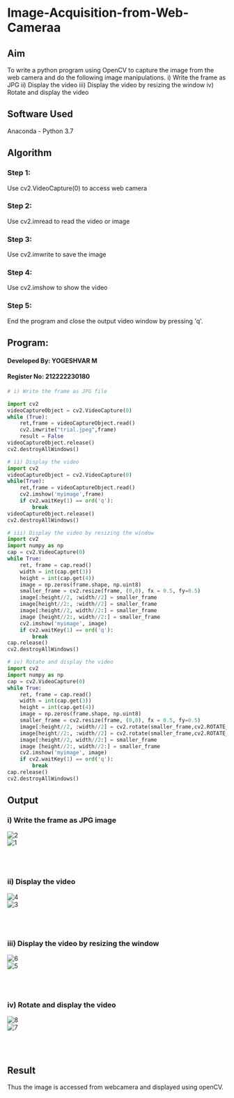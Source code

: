 # Image-Acquisition-from-Web-Cameraa
## Aim

To write a python program using OpenCV to capture the image from the web camera and do the following image manipulations.
i) Write the frame as JPG 
ii) Display the video 
iii) Display the video by resizing the window
iv) Rotate and display the video

## Software Used
Anaconda - Python 3.7
## Algorithm
### Step 1:
Use cv2.VideoCapture(0) to access web camera
<br>

### Step 2:
Use cv2.imread to read the video or image
<br>

### Step 3:
Use cv2.imwrite to save the image
<br>

### Step 4:
Use cv2.imshow to show the video
<br>

### Step 5:
End the program and close the output video window by pressing 'q'.
<br>

## Program:
#### Developed By: YOGESHVAR M
#### Register No: 212222230180
```python
# i) Write the frame as JPG file

import cv2
videoCaptureObject = cv2.VideoCapture(0)
while (True):
    ret,frame = videoCaptureObject.read()
    cv2.imwrite("trial.jpeg",frame)
    result = False
videoCaptureObject.release()
cv2.destroyAllWindows()
```


```python
# ii) Display the video
import cv2
videoCaptureObject = cv2.VideoCapture(0)
while(True):
    ret,frame = videoCaptureObject.read()
    cv2.imshow('myimage',frame)
    if cv2.waitKey(1) == ord('q'):
        break
videoCaptureObject.release()
cv2.destroyAllWindows()
```

```python
# iii) Display the video by resizing the window
import cv2
import numpy as np
cap = cv2.VideoCapture(0)
while True:
    ret, frame = cap.read() 
    width = int(cap.get(3))
    height = int(cap.get(4))
    image = np.zeros(frame.shape, np.uint8) 
    smaller_frame = cv2.resize(frame, (0,0), fx = 0.5, fy=0.5) 
    image[:height//2, :width//2] = smaller_frame
    image[height//2:, :width//2] = smaller_frame
    image[:height//2, width//2:] = smaller_frame 
    image [height//2:, width//2:] = smaller_frame
    cv2.imshow('myimage', image)
    if cv2.waitKey(1) == ord('q'):
        break
cap.release()
cv2.destroyAllWindows()
```


```python
# iv) Rotate and display the video
import cv2
import numpy as np
cap = cv2.VideoCapture(0)
while True:
    ret, frame = cap.read() 
    width = int(cap.get(3))
    height = int(cap.get(4))
    image = np.zeros(frame.shape, np.uint8) 
    smaller_frame = cv2.resize(frame, (0,0), fx = 0.5, fy=0.5) 
    image[:height//2, :width//2] = cv2.rotate(smaller_frame,cv2.ROTATE_180)
    image[height//2:, :width//2] = cv2.rotate(smaller_frame,cv2.ROTATE_180)
    image[:height//2, width//2:] = smaller_frame 
    image [height//2:, width//2:] = smaller_frame
    cv2.imshow('myimage', image)
    if cv2.waitKey(1) == ord('q'):
        break
cap.release()
cv2.destroyAllWindows()
```
## Output

### i) Write the frame as JPG image
![2](https://github.com/Yogeshvar005/Image_Acqusition-_using_Web_Camera/assets/113497367/b188bcef-3ff3-4135-947b-ea07117b2a79)                                 
![1](https://github.com/Yogeshvar005/Image_Acqusition-_using_Web_Camera/assets/113497367/0859717e-60b6-4275-977b-8a30d7a8dceb)

</br>
</br>


### ii) Display the video
![4](https://github.com/Yogeshvar005/Image_Acqusition-_using_Web_Camera/assets/113497367/739d3d28-d1bc-43eb-88c8-44f5a54e4495)      
![3](https://github.com/Yogeshvar005/Image_Acqusition-_using_Web_Camera/assets/113497367/1c94ca79-b92a-44eb-a171-13d6e7f975a4)


</br>
</br>


### iii) Display the video by resizing the window
![6](https://github.com/Yogeshvar005/Image_Acqusition-_using_Web_Camera/assets/113497367/e6219f79-5c75-4776-aad8-e41a336dfb3e)     
![5](https://github.com/Yogeshvar005/Image_Acqusition-_using_Web_Camera/assets/113497367/9e370ec6-d502-4e04-9f92-e04ff83f6376)

</br>
</br>



### iv) Rotate and display the video
![8](https://github.com/Yogeshvar005/Image_Acqusition-_using_Web_Camera/assets/113497367/faf660f3-a8fc-467e-9aad-d779963ade0e)    
![7](https://github.com/Yogeshvar005/Image_Acqusition-_using_Web_Camera/assets/113497367/3817e7e0-6f75-40a0-94f4-bc15f779da90)


</br>
</br>


## Result 
Thus the image is accessed from webcamera and displayed using openCV.
